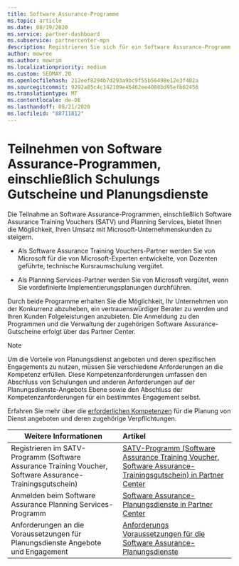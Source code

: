 ```yaml
---
title: Software Assurance-Programme
ms.topic: article
ms.date: 08/19/2020
ms.service: partner-dashboard
ms.subservice: partnercenter-mpn
description: Registrieren Sie sich für ein Software Assurance-Programm, um Geschäftskunden zu entwickeln und für Unternehmenskunden Schulungen und Planung zu bieten.
author: mowree
ms.author: mowrim
ms.localizationpriority: medium
ms.custom: SEOMAY.20
ms.openlocfilehash: 212eef8294b7d293a9bc9f55b56498e12e3f402a
ms.sourcegitcommit: 9292a85c4c142109e46462ee4088bd95efb62456
ms.translationtype: MT
ms.contentlocale: de-DE
ms.lasthandoff: 08/21/2020
ms.locfileid: "88711812"
---
```

# <a name="participate-in-software-assurance-programs-including-training-vouchers-and-planning-services"></a>Teilnehmen von Software Assurance-Programmen, einschließlich Schulungs Gutscheine und Planungsdienste

Die Teilnahme an Software Assurance-Programmen, einschließlich Software Assurance Training Vouchers (SATV) und Planning Services, bietet Ihnen die Möglichkeit, Ihren Umsatz mit Microsoft-Unternehmenskunden zu steigern. 

- Als Software Assurance Training Vouchers-Partner werden Sie von Microsoft für die von Microsoft-Experten entwickelte, von Dozenten geführte, technische Kursraumschulung vergütet. 

- Als Planning Services-Partner werden Sie von Microsoft vergütet, wenn Sie vordefinierte Implementierungsplanungen durchführen. 

Durch beide Programme erhalten Sie die Möglichkeit, Ihr Unternehmen von der Konkurrenz abzuheben, ein vertrauenswürdiger Berater zu werden und Ihren Kunden Folgeleistungen anzubieten. Die Anmeldung zu den Programmen und die Verwaltung der zugehörigen Software Assurance-Gutscheine erfolgt über das Partner Center.

> [!NOTE]
> Um die Vorteile von Planungsdienst angeboten und deren spezifischen Engagements zu nutzen, müssen Sie verschiedene Anforderungen an die Kompetenz erfüllen. Diese Kompetenzanforderungen umfassen den Abschluss von Schulungen und anderen Anforderungen auf der Planungsdienste-Angebots Ebene sowie den Abschluss der Kompetenzanforderungen für ein bestimmtes Engagement selbst.  
>
> Erfahren Sie mehr über die [erforderlichen Kompetenzen](software-assurance-dps-requirements.md) für die Planung von Dienst angeboten und deren zugehörige Verpflichtungen.


|**Weitere Informationen**   |**Artikel**   |
|--------------------------|:------------------|
|Registrieren im SATV-Programm (Software Assurance Training Voucher, Software Assurance-Trainingsgutschein)  | [SATV-Programm (Software Assurance Training Voucher, Software Assurance-Trainingsgutschein) in Partner Center](software-assurance-satv.md)|
|Anmelden beim Software Assurance Planning Services-Programm | [Software Assurance-Planungsdienste in Partner Center](software-assurance-dps.md) |
|Anforderungen an die Voraussetzungen für Planungsdienste Angebote und Engagement  | [Anforderungs Voraussetzungen für die Software Assurance-Planungsdienste](software-assurance-dps-requirements.md)  |